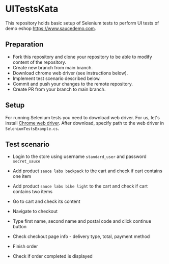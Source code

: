 # UITestsKata

This repository holds basic setup of Selenium tests to perform UI tests of demo eshop https://www.saucedemo.com.

## Preparation

* Fork this repository and clone your repository to be able to modify content of the repository.
* Create new branch from main branch.
* Download chrome web driver (see instructions below).
* Implement test scenario described below.
* Commit and push your changes to the remote repository.
* Create PR from your branch to main branch.

## Setup

For running Selenium tests you need to download web driver. For us, let's install [Chrome web driver](https://chromedriver.chromium.org). After download, specify path to the web driver in `SeleniumTestsExample.cs`.

## Test scenario

* Login to the store using username `standard_user` and password `secret_sauce`

* Add product `sauce labs backpack` to the cart and check if cart contains one item

* Add product `sauce labs bike light` to the cart and check if cart contains two items

* Go to cart and check its content

* Navigate to checkout

* Type first name, second name and postal code and click continue button

* Check checkout page info - delivery type, total, payment method

* Finish order

* Check if order completed is displayed

